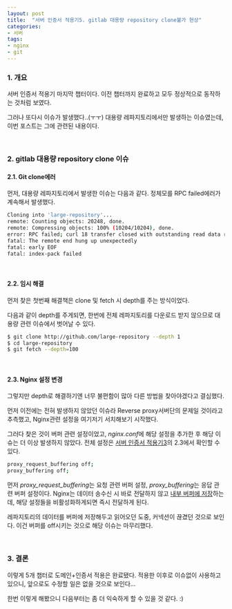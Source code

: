 ```yaml
---
layout: post
title:  "서버 인증서 적용기5. gitlab 대용량 repository clone불가 현상"
categories:
- 서버
tags:
- nginx
- git
---
```


### 1. 개요
서버 인증서 적용기 마지막 챕터이다.
이전 챕터까지 완료하고 모두 정상적으로 동작하는 것처럼 보였다.

그러나 또다시 이슈가 발생했다..(ㅜㅜ)
대용량 레파지토리에서만 발생하는 이슈였는데, 이번 포스트는 그에 관련된 내용이다.

<br/>

### 2. gitlab 대용량 repository clone 이슈
#### 2.1. Git clone에러
먼저, 대용량 레파지토리에서 발생한 이슈는 다음과 같다.
정체모를 RPC failed에러가 계속해서 발생했다.
```bash
Cloning into 'large-repository'...
remote: Counting objects: 20248, done.
remote: Compressing objects: 100% (10204/10204), done.
error: RPC failed; curl 18 transfer closed with outstanding read data remaining
fatal: The remote end hung up unexpectedly
fatal: early EOF
fatal: index-pack failed
```

<br/>

#### 2.2. 임시 해결
먼저 찾은 첫번째 해결책은 clone 및 fetch 시 depth를 주는 방식이었다.

다음과 같이 depth를 주게되면, 한번에 전체 레파지토리를 다운로드 받지 않으므로 대용량 관련 이슈에서 벗어날 수 있다.
```bash
$ git clone http://github.com/large-repository --depth 1
$ cd large-repository
$ git fetch --depth=100
```

<br/>

#### 2.3. Nginx 설정 변경
그렇지만 depth로 해결하기엔 너무 불편함이 많아 다른 방법을 찾아야겠다고 결심했다.

먼저 이전에는 전혀 발생하지 않았던 이슈라 Reverse proxy서버단의 문제일 것이라고 추측했고,
Nginx관련 설정을 여기저기 서치해보기 시작했다.

그러다 찾은 것이 버퍼 관련 설정이었고, <var>nginx.conf</var>에 해당 설정을 추가한 후 해당 이슈는 더 이상 발생하지 않았다.
전체 설정은 [서버 인증서 적용기3](/git/nginx/2021/09/17/gitlab-ssl-3.html)의 2.3에서 확인할 수 있다.
```bash
proxy_request_buffering off;
proxy_buffering off;
```

먼저 <var>proxy_request_buffering</var>는 요청 관련 버퍼 설정, <var>proxy_buffering</var>는 응답 관련 버퍼 설정이다.
Nginx는 데이터 송수신 시 바로 전달하지 않고 <ins>내부 버퍼에 저장</ins>하는데,
해당 설정들을 비활성화하게되면 즉시 전달하게 된다.

레파지토리의 데이터를 버퍼에 저장해두고 읽어오던 도중, 커넥션이 끊겼던 것으로 보인다.
이건 버퍼를 off시키는 것으로 해당 이슈는 마무리했다.

<br/>

### 3. 결론
이렇게 5개 챕터로 도메인+인증서 적용은 완료됐다.
적용한 이후로 이슈없이 사용하고 있으니, 앞으로도 수정할 일은 없을 것으로 보인다...

한번 이렇게 해봤으니 다음부터는 좀 더 익숙하게 할 수 있을 것 같다. :)
